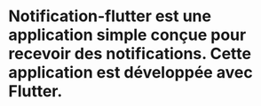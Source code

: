 # Notification-flutter est une application simple conçue pour recevoir des notifications. Cette application est développée avec Flutter.
